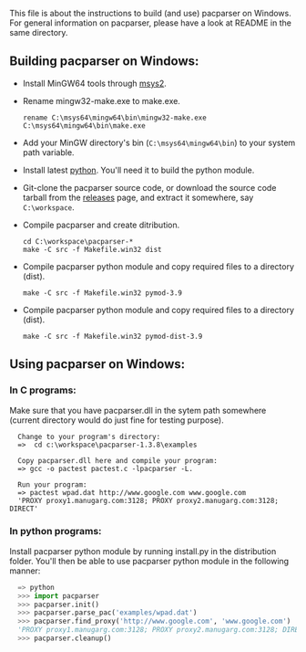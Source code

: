This file is about the instructions to build (and use) pacparser on Windows.
For general information on pacparser, please have a look at README in the same
directory.

Building pacparser on Windows:
-----------------------------
*  Install MinGW64 tools through [msys2](
    https://github.com/msys2/msys2-installer/releases).

*  Rename mingw32-make.exe to make.exe.
   ```
   rename C:\msys64\mingw64\bin\mingw32-make.exe C:\msys64\mingw64\bin\make.exe
   ```

*  Add your MinGW directory's bin (`C:\msys64\mingw64\bin`) to your system path variable.

*  Install latest [python](http://www.python.org/). You'll need it to build the python module.
   

*  Git-clone the pacparser source code, or download the source code tarball from the [releases](
    https://github.com/manugarg/pacparser/releases) page, and extract it somewhere,
    say `C:\workspace`.

*  Compile pacparser and create ditribution.
   ```
   cd C:\workspace\pacparser-*
   make -C src -f Makefile.win32 dist
   ```

* Compile pacparser python module and copy required files to a directory (dist).
  ```
  make -C src -f Makefile.win32 pymod-3.9
  ```

* Compile pacparser python module and copy required files to a directory (dist).
  ```  
  make -C src -f Makefile.win32 pymod-dist-3.9
  ```

## Using pacparser on Windows:

### In C programs:

Make sure that you have pacparser.dll in the sytem path somewhere
(current directory would do just fine for testing purpose).
```
  Change to your program's directory:
  =>  cd c:\workspace\pacparser-1.3.8\examples
  
  Copy pacparser.dll here and compile your program:
  => gcc -o pactest pactest.c -lpacparser -L.
  
  Run your program:
  => pactest wpad.dat http://www.google.com www.google.com
  'PROXY proxy1.manugarg.com:3128; PROXY proxy2.manugarg.com:3128; DIRECT'
```

### In python programs:

Install pacparser python module by running install.py in the distribution
folder. You'll then be able to use pacparser python module in the following
manner:

```python
  => python
  >>> import pacparser
  >>> pacparser.init()
  >>> pacparser.parse_pac('examples/wpad.dat')
  >>> pacparser.find_proxy('http://www.google.com', 'www.google.com')
  'PROXY proxy1.manugarg.com:3128; PROXY proxy2.manugarg.com:3128; DIRECT'
  >>> pacparser.cleanup()
```
